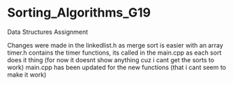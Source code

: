 # Sorting_Algorithms_G19
Data Structures Assignment

Changes were made in the linkedlist.h as merge sort is easier with an array
timer.h contains the timer functions, its called in the main.cpp as each sort does it thing (for now it doesnt show anything cuz i cant get the sorts to work)
main.cpp has been updated for the new functions (that i cant seem to make it work)
